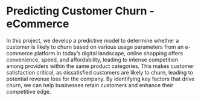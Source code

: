 # Predicting Customer Churn - eCommerce
In this project, we develop a predictive model to determine whether a customer is likely to churn based on various usage parameters from an e-commerce platform.In today’s digital landscape, online shopping offers convenience, speed, and affordability, leading to intense competition among providers within the same product categories. This makes customer satisfaction critical, as dissatisfied customers are likely to churn, leading to potential revenue loss for the company. By identifying key factors that drive churn, we can help businesses retain customers and enhance their competitive edge.
